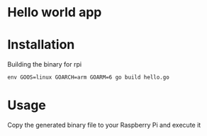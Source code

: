 # Hello world app

# Installation

Building the binary for rpi
 
```
env GOOS=linux GOARCH=arm GOARM=6 go build hello.go
```

# Usage
Copy the generated binary file to your Raspberry Pi and execute it